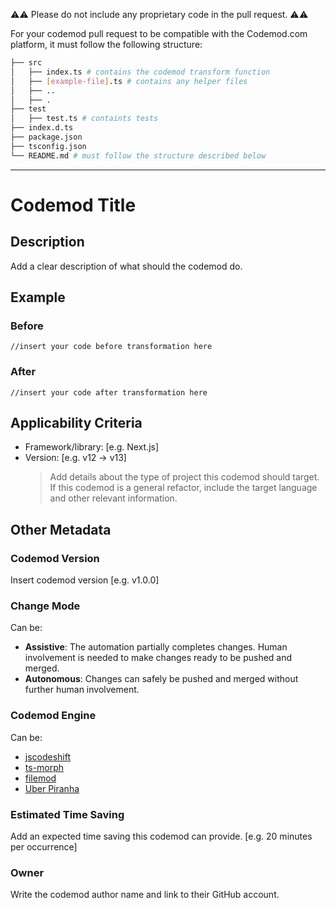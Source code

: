 :warning::warning: Please do not include any proprietary code in the pull request. :warning::warning:

For your codemod pull request to be compatible with the Codemod.com platform, it must follow the following structure:

```bash
├── src
│   ├── index.ts # contains the codemod transform function
│   ├── [example-file].ts # contains any helper files
│   ├── ..
│   ├── .
├── test
│   ├── test.ts # containts tests
├── index.d.ts
├── package.json
├── tsconfig.json
└── README.md # must follow the structure described below
```

---

# Codemod Title

## Description

Add a clear description of what should the codemod do.

## Example

### Before

```
//insert your code before transformation here
```

### After

```
//insert your code after transformation here
```

## Applicability Criteria

-   Framework/library: [e.g. Next.js]
-   Version: [e.g. v12 -> v13]
    > Add details about the type of project this codemod should target. If this codemod is a general refactor, include the target language and other relevant information.

## Other Metadata

### Codemod Version

Insert codemod version [e.g. v1.0.0]

### Change Mode

Can be:

-   **Assistive**: The automation partially completes changes. Human involvement is needed to make changes ready to be pushed and merged.
-   **Autonomous**: Changes can safely be pushed and merged without further human involvement.

### **Codemod Engine**

Can be:

-   [jscodeshift](https://github.com/facebook/jscodeshift)
-   [ts-morph](https://github.com/dsherret/ts-morph)
-   [filemod](https://github.com/codemod-com/filemod/)
-   [Uber Piranha](https://github.com/uber/piranha)

### Estimated Time Saving

Add an expected time saving this codemod can provide. [e.g. 20 minutes per occurrence]

### Owner

Write the codemod author name and link to their GitHub account.
